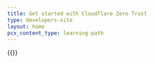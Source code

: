 ```yaml
---
title: Get started with Cloudflare Zero Trust
type: developers-site
layout: home
pcx_content_type: learning-path
---
```


{{<learning-path>}}